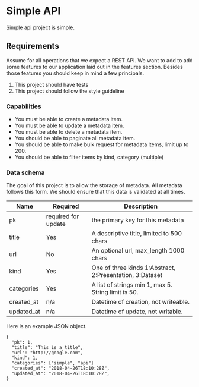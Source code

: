 # Simple API

Simple api project is simple.

## Requirements

Assume for all operations that we expect a REST API. We want to add to add
some features to our application laid out in the features section. Besides
those features you should keep in mind a few principals.

1. This project should have tests
2. This project should follow the style guideline

### Capabilities

- You must be able to create a metadata item.
- You must be able to update a metadata item.
- You must be able to delete a metadata item.
- You should be able to paginate all metadata item.
- You should be able to make bulk request for metadata items, limit up to 200.
- You should be able to filter items by kind, category (multiple)

### Data schema

The goal of this project is to allow the storage of metadata. All metadata
follows this form. We should ensure that this data is validated at all times.

Name       | Required            | Description
-----------|---------------------|---------------------------------------------------------
pk         | required for update | the primary key for this metadata
title      | Yes                 | A descriptive title, limited to 500 chars
url        | No                  | An optional url, max_length 1000 chars
kind       | Yes                 | One of three kinds 1:Abstract, 2:Presentation, 3:Dataset
categories | Yes                 | A list of strings min 1, max 5. String limit is 50.
created_at | n/a                 | Datetime of creation, not writeable.
updated_at | n/a                 | Datetime of update, not writable.


Here is an example JSON object.

```
{
  "pk": 1,
  "title": "This is a title",
  "url": "http://google.com",
  "kind": 1,
  "categories": ["simple", "api"]
  "created_at": "2018-04-26T18:10:28Z",
  "updated_at": "2018-04-26T18:10:28Z",
}
```
